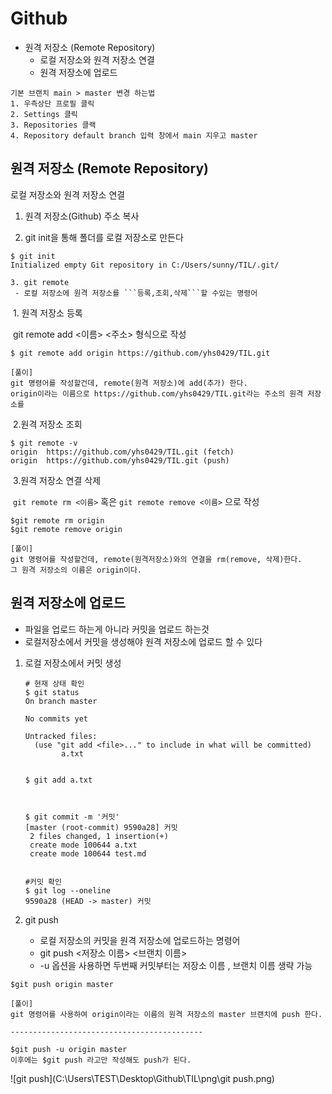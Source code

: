 # Github

- 원격 저장소 (Remote Repository)
  - 로컬 저장소와 원격 저장소 연결
  - 원격 저장소에 업로드



``` 
기본 브랜치 main > master 변경 하는법
1. 우측상단 프로필 클릭
2. Settings 클릭
3. Repositories 클랙
4. Repository default branch 입력 창에서 main 지우고 master 
```



## 원격 저장소 (Remote Repository)

로컬 저장소와 원격 저장소 연결

1. 원격 저장소(Github) 주소 복사

2. git init을 통해 폴더를 로컬 저장소로 만든다

``` 
$ git init
Initialized empty Git repository in C:/Users/sunny/TIL/.git/
```

 	3. git remote
 	 - 로컬 저장소에 원격 저장소를 ```등록,조회,삭제```할 수있는 명령어

​         1. 원격 저장소 등록

​			git remote add <이름> <주소> 형식으로 작성

``` 
$ git remote add origin https://github.com/yhs0429/TIL.git

[풀이]
git 명령어를 작성할건데, remote(원격 저장소)에 add(추가) 한다.
origin이라는 이름으로 https://github.com/yhs0429/TIL.git라는 주소의 원격 저장소를
```

​		2.원격 저장소 조회

``` 
$ git remote -v
origin  https://github.com/yhs0429/TIL.git (fetch)
origin  https://github.com/yhs0429/TIL.git (push)
```

​		3.원격 저장소 연결 삭제

​			```git remote rm <이름>``` 혹은 ```git remote remove <이름>```  으로 작성

```
$git remote rm origin
$git remote remove origin

[풀이]
git 명령어를 작성할건데, remote(원격저장소)와의 연결을 rm(remove, 삭제)한다.
그 원격 저장소의 이름은 origin이다.
```



## 원격 저장소에 업로드

- 파일을 업로드 하는게 아니라 커밋을 업로드 하는것
- 로컬저장소에서 커밋을 생성해야 원격 저장소에 업로드 할 수 있다



1. 로컬 저장소에서 커밋 생성

   ``` 
   # 현재 상태 확인
   $ git status
   On branch master
   
   No commits yet
   
   Untracked files:
     (use "git add <file>..." to include in what will be committed)
           a.txt
   
   
   $ git add a.txt
   
   
   
   $ git commit -m '커밋'
   [master (root-commit) 9590a28] 커밋
    2 files changed, 1 insertion(+)
    create mode 100644 a.txt
    create mode 100644 test.md        
   
   
   #커밋 확인
   $ git log --oneline
   9590a28 (HEAD -> master) 커밋
   ```

   

2. git push
   - 로컬 저장소의 커밋을 원격 저장소에 업로드하는 명령어
   - git push <저장소 이름> <브랜치 이름> 
   - -u 옵션을 사용하면 두번째 커밋부터는 저장소 이름 , 브랜치 이름 생략 가능

```
$git push origin master

[풀이]
git 명령어를 사용하여 origin이라는 이름의 원격 저장소의 master 브랜치에 push 한다.

-------------------------------------------

$git push -u origin master
이후에는 $git push 라고만 작성해도 push가 된다.
```



![git push](C:\Users\TEST\Desktop\Github\TIL\png\git push.png)

